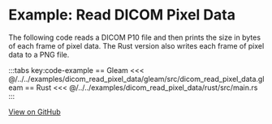 # Example: Read DICOM Pixel Data

The following code reads a DICOM P10 file and then prints the size in bytes of
each frame of pixel data. The Rust version also writes each frame of pixel data
to a PNG file.

:::tabs key:code-example
== Gleam
<<< @/../../examples/dicom_read_pixel_data/gleam/src/dicom_read_pixel_data.gleam
== Rust
<<< @/../../examples/dicom_read_pixel_data/rust/src/main.rs
:::

[View on GitHub](https://github.com/dcmfx/dcmfx/tree/main/examples/dicom_read_pixel_data)
